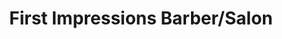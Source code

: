 ---
title: "First Impressions Barber/Salon"
url: /milwaukee/first-impressions-barber-salon/
shop: hairdresser
---